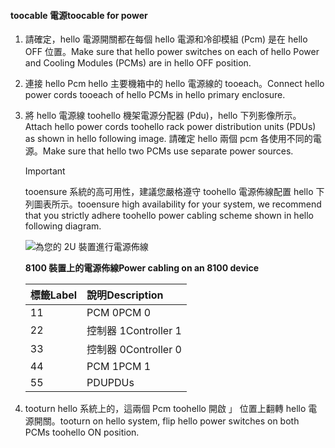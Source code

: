 <!--author=alkohli last changed: 9/16/15-->

#### <a name="toocable-for-power"></a><span data-ttu-id="337cc-101">toocable 電源</span><span class="sxs-lookup"><span data-stu-id="337cc-101">toocable for power</span></span>
1. <span data-ttu-id="337cc-102">請確定，hello 電源開關都在每個 hello 電源和冷卻模組 (Pcm) 是在 hello OFF 位置。</span><span class="sxs-lookup"><span data-stu-id="337cc-102">Make sure that hello power switches on each of hello Power and Cooling Modules (PCMs) are in hello OFF position.</span></span>
2. <span data-ttu-id="337cc-103">連接 hello Pcm hello 主要機箱中的 hello 電源線的 tooeach。</span><span class="sxs-lookup"><span data-stu-id="337cc-103">Connect hello power cords tooeach of hello PCMs in hello primary enclosure.</span></span>
3. <span data-ttu-id="337cc-104">將 hello 電源線 toohello 機架電源分配器 (Pdu)，hello 下列影像所示。</span><span class="sxs-lookup"><span data-stu-id="337cc-104">Attach hello power cords toohello rack power distribution units (PDUs) as shown in hello following image.</span></span> <span data-ttu-id="337cc-105">請確定 hello 兩個 pcm 各使用不同的電源。</span><span class="sxs-lookup"><span data-stu-id="337cc-105">Make sure that hello two PCMs use separate power sources.</span></span>
   
   > [!IMPORTANT]
   > <span data-ttu-id="337cc-106">tooensure 系統的高可用性，建議您嚴格遵守 toohello 電源佈線配置 hello 下列圖表所示。</span><span class="sxs-lookup"><span data-stu-id="337cc-106">tooensure high availability for your system, we recommend that you strictly adhere toohello power cabling scheme shown in hello following diagram.</span></span> 
   > 
   > 
   
    ![為您的 2U 裝置進行電源佈線](./media/storsimple-cable-8100-for-power/HCSCableYour2UDeviceforPower.png)
   
    <span data-ttu-id="337cc-108">**8100 裝置上的電源佈線**</span><span class="sxs-lookup"><span data-stu-id="337cc-108">**Power cabling on an 8100 device**</span></span>
   
   | <span data-ttu-id="337cc-109">標籤</span><span class="sxs-lookup"><span data-stu-id="337cc-109">Label</span></span> | <span data-ttu-id="337cc-110">說明</span><span class="sxs-lookup"><span data-stu-id="337cc-110">Description</span></span> |
   |:--- |:--- |
   | <span data-ttu-id="337cc-111">1</span><span class="sxs-lookup"><span data-stu-id="337cc-111">1</span></span> |<span data-ttu-id="337cc-112">PCM 0</span><span class="sxs-lookup"><span data-stu-id="337cc-112">PCM 0</span></span> |
   | <span data-ttu-id="337cc-113">2</span><span class="sxs-lookup"><span data-stu-id="337cc-113">2</span></span> |<span data-ttu-id="337cc-114">控制器 1</span><span class="sxs-lookup"><span data-stu-id="337cc-114">Controller 1</span></span> |
   | <span data-ttu-id="337cc-115">3</span><span class="sxs-lookup"><span data-stu-id="337cc-115">3</span></span> |<span data-ttu-id="337cc-116">控制器 0</span><span class="sxs-lookup"><span data-stu-id="337cc-116">Controller 0</span></span> |
   | <span data-ttu-id="337cc-117">4</span><span class="sxs-lookup"><span data-stu-id="337cc-117">4</span></span> |<span data-ttu-id="337cc-118">PCM 1</span><span class="sxs-lookup"><span data-stu-id="337cc-118">PCM 1</span></span> |
   | <span data-ttu-id="337cc-119">5</span><span class="sxs-lookup"><span data-stu-id="337cc-119">5</span></span> |<span data-ttu-id="337cc-120">PDU</span><span class="sxs-lookup"><span data-stu-id="337cc-120">PDUs</span></span> |
4. <span data-ttu-id="337cc-121">tooturn hello 系統上的，這兩個 Pcm toohello 開啟 」 位置上翻轉 hello 電源開關。</span><span class="sxs-lookup"><span data-stu-id="337cc-121">tooturn on hello system, flip hello power switches on both PCMs toohello ON position.</span></span>

